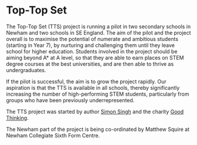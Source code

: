 # Top-Top Set

The Top-Top Set (TTS) project is running a pilot in two secondary schools in Newham and two schools in SE England. The aim of the pilot and the project overall is to maximise the potential of numerate and ambitious students (starting in Year 7), by nurturing and challenging them until they leave school for higher education. Students involved in the project should be aiming beyond A* at A level, so that they are able to earn places on STEM degree courses at the best universities, and are then able to thrive as undergraduates. 
 
If the pilot is successful, the aim is to grow the project rapidly. Our aspiration is that the TTS is available in all schools, thereby significantly increasing the number of high-performing STEM students, particularly from groups who have been previously underrepresented.
 
The TTS project was started by author [Simon Singh](http://www.simonsingh.net/) and the charity [Good Thinking](http://www.goodthinkingsociety.org/). 

The Newham part of the project is being co-ordinated by Matthew Squire at Newham Collegiate Sixth Form Centre.
